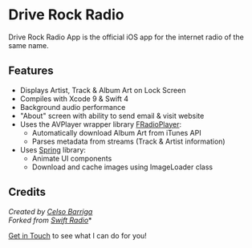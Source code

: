 # Drive Rock Radio

Drive Rock Radio App is the official iOS app for the internet radio of the same name.

## Features

- Displays Artist, Track & Album Art on Lock Screen
- Compiles with Xcode 9 & Swift 4
- Background audio performance
- "About" screen with ability to send email & visit website
- Uses the AVPlayer wrapper library [FRadioPlayer](https://github.com/fethica/FRadioPlayer): 
  * Automatically download Album Art from iTunes API
  * Parses metadata from streams (Track & Artist information)
- Uses [Spring](https://github.com/MengTo/Spring) library:
  * Animate UI components
  * Download and cache images using ImageLoader class

## Credits
*Created by [Celso Barriga](https://celsobarriga.com)*  
*Forked from [Swift Radio](https://github.com/analogcode/Swift-Radio-Pro)**

[Get in Touch](http://celsobarriga.com/contact/) to see what I can do for you!
